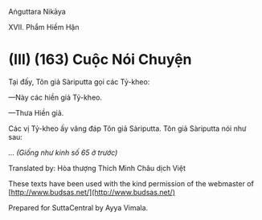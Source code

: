  

Aṅguttara Nikāya

XVII. Phẩm Hiềm Hận

# (III) (163) Cuộc Nói Chuyện

Tại đấy, Tôn giả Sàriputta gọi các Tỷ-kheo:

—Này các hiền giả Tỷ-kheo.

—Thưa Hiền giả.

Các vị Tỷ-kheo ấy vâng đáp Tôn giả Sàriputta. Tôn giả Sàriputta nói như sau:

_... (Giống như kinh số 65 ở trước)_

Translated by: Hòa thượng Thích Minh Châu dịch Việt

These texts have been used with the kind permission of the webmaster of [http://www.budsas.net/](http://www.budsas.net/)

Prepared for SuttaCentral by Ayya Vimala.